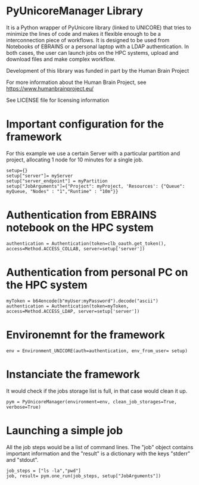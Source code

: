 # PyUnicoreManager Library

It is a Python wrapper of PyUnicore library (linked to UNICORE) that tries to minimize the lines of code and makes it flexible enough to be a interconnection piece of workflows. It is designed to be used from Notebooks of EBRAINS or a personal laptop with a LDAP authentication. In both cases, the user can launch jobs on the HPC systems, upload and download files and make complex workflow.

Development of this library was funded in part by the Human Brain Project

For more information about the Human Brain Project, see https://www.humanbrainproject.eu/

See LICENSE file for licensing information


# Important configuration for the framework
For this example we use a certain Server with a particular partition and project, allocating 1 node for 10 minutes for a single job.

    setup={}
    setup["server"]= myServer
    setup["server_endpoint"] = myPartition
    setup["JobArguments"]={"Project": myProject, 'Resources': {"Queue": myQueue, "Nodes" : "1","Runtime" : "10m"}}

# Authentication from EBRAINS notebook on the HPC system

    authentication = Authentication(token=clb_oauth.get_token(), access=Method.ACCESS_COLLAB, server=setup['server'])

# Authentication from personal PC on the HPC system

    myToken = b64encode(b"myUser:myPassword").decode("ascii")
    authentication = Authentication(token=myToken, access=Method.ACCESS_LDAP, server=setup['server'])

# Environemnt for the framework

    env = Environment_UNICORE(auth=authentication, env_from_user= setup)
   
# Instanciate the framework

It would check if the jobs storage list is full, in that case would clean it up.

    pym = PyUnicoreManager(environment=env, clean_job_storages=True, verbose=True)

# Launching a simple job

All the job steps would be a list of command lines. The "job" object contains important information and the "result" is a dictionary with the keys "stderr" and "stdout".

    job_steps = ["ls -la","pwd"]
    job, result= pym.one_run(job_steps, setup["JobArguments"])
    

